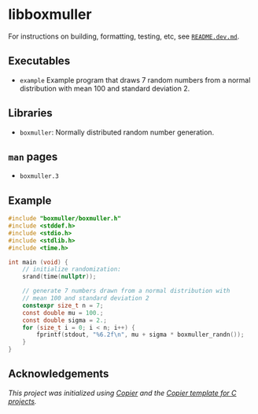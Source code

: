 # libboxmuller

For instructions on building, formatting, testing, etc, see [`README.dev.md`](README.dev.md).

## Executables

- `example` Example program that draws 7 random numbers from a normal distribution with mean 100 and standard deviation 2.

## Libraries

- `boxmuller`: Normally distributed random number generation.

## `man` pages

- `boxmuller.3`

## Example

```c
#include "boxmuller/boxmuller.h"
#include <stddef.h>
#include <stdio.h>
#include <stdlib.h>
#include <time.h>

int main (void) {
    // initialize randomization:
    srand(time(nullptr));

    // generate 7 numbers drawn from a normal distribution with
    // mean 100 and standard deviation 2
    constexpr size_t n = 7;
    const double mu = 100.;
    const double sigma = 2.;
    for (size_t i = 0; i < n; i++) {
        fprintf(stdout, "%6.2f\n", mu + sigma * boxmuller_randn());
    }
}
```

## Acknowledgements

_This project was initialized using [Copier](https://pypi.org/project/copier)
and the [Copier template for C projects](https://github.com/jspaaks/copier-template-for-c-projects)._
